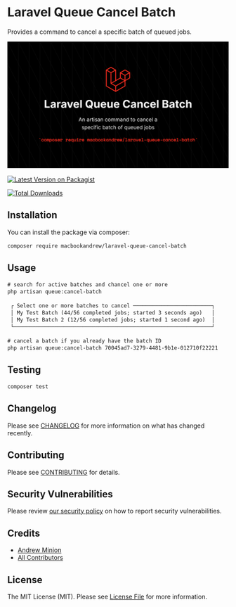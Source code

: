 # Laravel Queue Cancel Batch

Provides a command to cancel a specific batch of queued jobs.

![package image](resources/package-image.png)

[![Latest Version on Packagist](https://img.shields.io/packagist/v/macbookandrew/laravel-queue-cancel-batch.svg?style=flat-square)](https://packagist.org/packages/macbookandrew/laravel-queue-cancel-batch)
<!-- [![GitHub Tests Action Status](https://img.shields.io/github/actions/workflow/status/macbookandrew/laravel-queue-cancel-batch/run-tests.yml?branch=main&label=tests&style=flat-square)](https://github.com/macbookandrew/laravel-queue-cancel-batch/actions?query=workflow%3Arun-tests+branch%3Amain)
[![GitHub Code Style Action Status](https://img.shields.io/github/actions/workflow/status/macbookandrew/laravel-queue-cancel-batch/fix-php-code-style-issues.yml?branch=main&label=code%20style&style=flat-square)](https://github.com/macbookandrew/laravel-queue-cancel-batch/actions?query=workflow%3A"Fix+PHP+code+style+issues"+branch%3Amain) -->
[![Total Downloads](https://img.shields.io/packagist/dt/macbookandrew/laravel-queue-cancel-batch.svg?style=flat-square)](https://packagist.org/packages/macbookandrew/laravel-queue-cancel-batch)

## Installation

You can install the package via composer:

```bash
composer require macbookandrew/laravel-queue-cancel-batch
```

## Usage

```shell
# search for active batches and chancel one or more
php artisan queue:cancel-batch

 ┌ Select one or more batches to cancel ─────────────────────────┐
 │ My Test Batch (44/56 completed jobs; started 3 seconds ago)   │
 │ My Test Batch 2 (12/56 completed jobs; started 1 second ago)  │
 └───────────────────────────────────────────────────────────────┘

# cancel a batch if you already have the batch ID
php artisan queue:cancel-batch 70045ad7-3279-4481-9b1e-012710f22221
```

## Testing

```bash
composer test
```

## Changelog

Please see [CHANGELOG](CHANGELOG.md) for more information on what has changed recently.

## Contributing

Please see [CONTRIBUTING](CONTRIBUTING.md) for details.

## Security Vulnerabilities

Please review [our security policy](../../security/policy) on how to report security vulnerabilities.

## Credits

- [Andrew Minion](https://github.com/macbookandrew)
- [All Contributors](../../contributors)

## License

The MIT License (MIT). Please see [License File](LICENSE.md) for more information.
